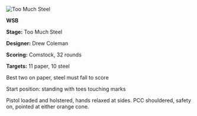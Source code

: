 ![Too Much Steel](https://github.com/bagellord/USPSA-Stages/blob/master/31%2B%20rounds/Too%20Much%20Steel%20-%2032%20rounds%20-%20Comstock/Too%20Much%20Steel.jpg)

<b>WSB</b>

<b>Stage:</b> Too Much Steel

<b>Designer:</b> Drew Coleman

<b>Scoring:</b> Comstock, 32 rounds

<b>Targets:</b> 11 paper, 10 steel

Best two on paper, steel must fall to score

Start position: standing with toes touching marks

Pistol loaded and holstered, hands relaxed at sides. PCC shouldered, safety on, pointed at either orange cone.
